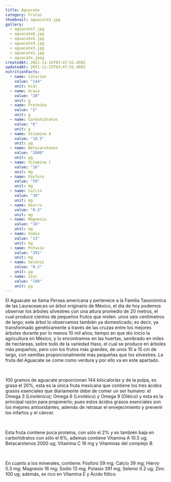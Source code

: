 ```yaml
---
title: Aguacate
category: Frutas
thumbnail: aguacate3.jpg
gallery:
  - aguacate7.jpg
  - aguacate6.jpg
  - aguacate5.jpg
  - aguacate4.jpg
  - aguacate3.jpg
  - aguacate2.jpg
  - aguacate.jpeg
createdAt: 2021-11-15T03:47:52.459Z
updatedAt: 2021-11-15T03:47:52.488Z
nutritionFacts:
  - name: Calorías
    value: "144"
    unit: kcal
  - name: Grasa
    value: "20"
    unit: g
  - name: Proteína
    value: "2"
    unit: g
  - name: Carbohidratos
    value: "6"
    unit: g
  - name: Vitamina A
    value: "10.5"
    unit: µg
  - name: Betacarotenos
    value: "2000"
    unit: µg
  - name: Vitamina C
    value: "16"
    unit: mg
  - name: Fósforo
    value: "59"
    unit: mg
  - name: Calcio
    value: "39"
    unit: mg
  - name: Hierro
    value: "0.3"
    unit: mg
  - name: Magnesio
    value: "16"
    unit: mg
  - name: Sodio
    value: "13"
    unit: mg
  - name: Potasio
    value: "391"
    unit: mg
  - name: Selenio
    value: "0.2"
    unit: µg
  - name: Zinc
    value: "100"
    unit: µg
---
```

El Aguacate se llama Persea americana y pertenece a la Familia Taxonómica de las Lauraceae;es un árbol originario de México, el día de hoy podemos observar los árboles silvestres con una altura promedio de 20 metros, el cual produce cientos de pequeños frutos que miden. unos seis centímetros de largo; este árbol lo observamos también ya domesticado; es decir, ya transformado genéticamente a través de las cruzas entre los mejores árboles durante por lo menos 10 mil años; tiempo en que dio inicio la agricultura en México, y lo encontramos en las huertas, sembrado en miles de hectáreas, sobre todo de la variedad Hass, el cual se produce en árboles más pequeños, pero con los frutos más grandes, de unos 10 a 15 cm de largo, con semillas proporcionalmente más pequeñas que los silvestres. La fruta del Aguacate se come como verdura y por ello va en este apartado.

<br/>

100 gramos de aguacate proporcionan 144 kilocalorías y de la pulpa, es grasa el 20%, esta es la única fruta mexicana que contiene los tres ácidos grasos esenciales que diariamente debe de comer un ser humano: el Omega 3 (Linolénico); Omega 6 (Linoléico) y Omega 9 (Oléico) y esta es la principal razón para proponerlo; pues estos ácidos grasos esenciales son los mejores antioxidantes, además de retrasar el envejecimiento y prevenir los infartos y el cáncer.

<br/>

Esta fruta contiene poca proteina, con sólo el 2% y es también baja en carbohidratos con sólo el 6%, ademas contiene Vitamina A 10.5 ug; Betacarotenos 2000 ug; Vitamina C 16 mg  y Vitaminas del complejo B.

<br/>

En cuanto a los minerales, contiene: Fósforo 59 mg; Calcio 39 mg; Hierro 0.3 mg; Magnesio 16 mg; Sodio 13 mg; Potasio 391 mg; Selenio 0.2 ug; Zinc 100 ug; además, es rico en Vitamina E y Ácido fólico.